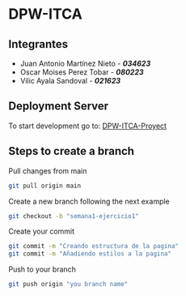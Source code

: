 # DPW-ITCA

## Integrantes

- Juan Antonio Martínez Nieto - **_034623_**
- Oscar Moises Perez Tobar - **_080223_**
- Vilic Ayala Sandoval - **_021623_**

## Deployment Server

To start development go to:
[DPW-ITCA-Proyect](https://dpw-itca.vercel.app/index.html)

## Steps to create a branch

Pull changes from main

```bash
git pull origin main
```

Create a new branch following the next example

```bash
git checkout -b "semana1-ejercicio1"
```

Create your commit

```bash
git commit -m "Creando estructura de la pagina"
git commit -m "Añadiendo estilos a la pagina"
```

Push to your branch

```bash
git push origin "you branch name"
```
